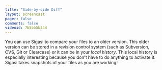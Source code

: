 ```yaml
---
title: "Side-by-side Diff"
layout: screencast 
pager: false
comments: false
videoid: 7b5bb5b344
---
```

You can use Sigasi to compare your files to an older version. This older version can be stored in a revision control system (such as Subversion, CVS, Git or Clearcase) or it can be in your <em>local history</em>. This local history is especially interesting because you don't have to do anything to activate it. Sigasi takes snapshots of your files as you are working!